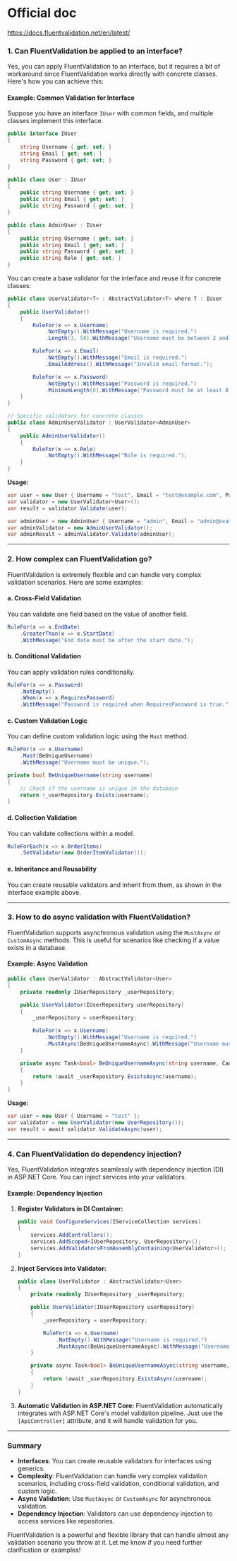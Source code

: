 # Official doc
https://docs.fluentvalidation.net/en/latest/

### 1. **Can FluentValidation be applied to an interface?**
Yes, you can apply FluentValidation to an interface, but it requires a bit of workaround since FluentValidation works directly with concrete classes. Here's how you can achieve this:

#### Example: Common Validation for Interface
Suppose you have an interface `IUser` with common fields, and multiple classes implement this interface.

```csharp
public interface IUser
{
    string Username { get; set; }
    string Email { get; set; }
    string Password { get; set; }
}

public class User : IUser
{
    public string Username { get; set; }
    public string Email { get; set; }
    public string Password { get; set; }
}

public class AdminUser : IUser
{
    public string Username { get; set; }
    public string Email { get; set; }
    public string Password { get; set; }
    public string Role { get; set; }
}
```

You can create a base validator for the interface and reuse it for concrete classes:

```csharp
public class UserValidator<T> : AbstractValidator<T> where T : IUser
{
    public UserValidator()
    {
        RuleFor(x => x.Username)
            .NotEmpty().WithMessage("Username is required.")
            .Length(3, 50).WithMessage("Username must be between 3 and 50 characters.");

        RuleFor(x => x.Email)
            .NotEmpty().WithMessage("Email is required.")
            .EmailAddress().WithMessage("Invalid email format.");

        RuleFor(x => x.Password)
            .NotEmpty().WithMessage("Password is required.")
            .MinimumLength(8).WithMessage("Password must be at least 8 characters long.");
    }
}

// Specific validators for concrete classes
public class AdminUserValidator : UserValidator<AdminUser>
{
    public AdminUserValidator()
    {
        RuleFor(x => x.Role)
            .NotEmpty().WithMessage("Role is required.");
    }
}
```

**Usage:**
```csharp
var user = new User { Username = "test", Email = "test@example.com", Password = "password" };
var validator = new UserValidator<User>();
var result = validator.Validate(user);

var adminUser = new AdminUser { Username = "admin", Email = "admin@example.com", Password = "password", Role = "" };
var adminValidator = new AdminUserValidator();
var adminResult = adminValidator.Validate(adminUser);
```

---

### 2. **How complex can FluentValidation go?**
FluentValidation is extremely flexible and can handle very complex validation scenarios. Here are some examples:

#### a. **Cross-Field Validation**
You can validate one field based on the value of another field.

```csharp
RuleFor(x => x.EndDate)
    .GreaterThan(x => x.StartDate)
    .WithMessage("End date must be after the start date.");
```

#### b. **Conditional Validation**
You can apply validation rules conditionally.

```csharp
RuleFor(x => x.Password)
    .NotEmpty()
    .When(x => x.RequiresPassword)
    .WithMessage("Password is required when RequiresPassword is true.");
```

#### c. **Custom Validation Logic**
You can define custom validation logic using the `Must` method.

```csharp
RuleFor(x => x.Username)
    .Must(BeUniqueUsername)
    .WithMessage("Username must be unique.");

private bool BeUniqueUsername(string username)
{
    // Check if the username is unique in the database
    return !_userRepository.Exists(username);
}
```

#### d. **Collection Validation**
You can validate collections within a model.

```csharp
RuleForEach(x => x.OrderItems)
    .SetValidator(new OrderItemValidator());
```

#### e. **Inheritance and Reusability**
You can create reusable validators and inherit from them, as shown in the interface example above.

---

### 3. **How to do async validation with FluentValidation?**
FluentValidation supports asynchronous validation using the `MustAsync` or `CustomAsync` methods. This is useful for scenarios like checking if a value exists in a database.

#### Example: Async Validation
```csharp
public class UserValidator : AbstractValidator<User>
{
    private readonly IUserRepository _userRepository;

    public UserValidator(IUserRepository userRepository)
    {
        _userRepository = userRepository;

        RuleFor(x => x.Username)
            .NotEmpty().WithMessage("Username is required.")
            .MustAsync(BeUniqueUsernameAsync).WithMessage("Username must be unique.");
    }

    private async Task<bool> BeUniqueUsernameAsync(string username, CancellationToken cancellationToken)
    {
        return !await _userRepository.ExistsAsync(username);
    }
}
```

**Usage:**
```csharp
var user = new User { Username = "test" };
var validator = new UserValidator(new UserRepository());
var result = await validator.ValidateAsync(user);
```

---

### 4. **Can FluentValidation do dependency injection?**
Yes, FluentValidation integrates seamlessly with dependency injection (DI) in ASP.NET Core. You can inject services into your validators.

#### Example: Dependency Injection
1. **Register Validators in DI Container:**
   ```csharp
   public void ConfigureServices(IServiceCollection services)
   {
       services.AddControllers();
       services.AddScoped<IUserRepository, UserRepository>();
       services.AddValidatorsFromAssemblyContaining<UserValidator>();
   }
   ```

2. **Inject Services into Validator:**
   ```csharp
   public class UserValidator : AbstractValidator<User>
   {
       private readonly IUserRepository _userRepository;

       public UserValidator(IUserRepository userRepository)
       {
           _userRepository = userRepository;

           RuleFor(x => x.Username)
               .NotEmpty().WithMessage("Username is required.")
               .MustAsync(BeUniqueUsernameAsync).WithMessage("Username must be unique.");
       }

       private async Task<bool> BeUniqueUsernameAsync(string username, CancellationToken cancellationToken)
       {
           return !await _userRepository.ExistsAsync(username);
       }
   }
   ```

3. **Automatic Validation in ASP.NET Core:**
   FluentValidation automatically integrates with ASP.NET Core's model validation pipeline. Just use the `[ApiController]` attribute, and it will handle validation for you.

---

### Summary
- **Interfaces**: You can create reusable validators for interfaces using generics.
- **Complexity**: FluentValidation can handle very complex validation scenarios, including cross-field validation, conditional validation, and custom logic.
- **Async Validation**: Use `MustAsync` or `CustomAsync` for asynchronous validation.
- **Dependency Injection**: Validators can use dependency injection to access services like repositories.

FluentValidation is a powerful and flexible library that can handle almost any validation scenario you throw at it. Let me know if you need further clarification or examples!